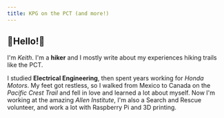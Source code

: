 ```yaml
---
title: KPG on the PCT (and more!)
---
```


## 👋Hello!👋
I'm *Keith*. I'm a **hiker** and I mostly write about my experiences hiking trails like the PCT.

I studied **Electrical Engineering**, then spent years working for *Honda Motors*. My feet got restless, so I walked from Mexico to Canada on the *Pacific Crest Trail* and fell in love and learned a lot about myself. Now I'm working at the amazing *Allen Institute*, I'm also a Search and Rescue volunteer, and work a lot with Raspberry Pi and 3D printing.